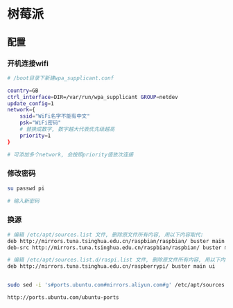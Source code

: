 <!--
 * @Description: 
 * @Version: 1.0
 * @Author: DaLao
 * @Email: dalao@xxx.com
 * @Date: 2021-10-07 21:09:16
 * @LastEditors: daLao
 * @LastEditTime: 2023-04-23 09:47:14
-->

# 树莓派

## 配置

### 开机连接wifi

```sh
# /boot目录下新建wpa_supplicant.conf

country=GB
ctrl_interface=DIR=/var/run/wpa_supplicant GROUP=netdev
update_config=1
network={
    ssid="WiFi名字不能有中文"
    psk="WiFi密码"
    # 替换成数字, 数字越大代表优先级越高
    priority=1
}

# 可添加多个network, 会按照priority值依次连接
```

### 修改密码

```sh
su passwd pi

# 输入新密码
```

### 换源

```sh
# 编辑 /etc/apt/sources.list 文件, 删除原文件所有内容, 用以下内容取代: 
deb http://mirrors.tuna.tsinghua.edu.cn/raspbian/raspbian/ buster main non-free contrib rpi
deb-src http://mirrors.tuna.tsinghua.edu.cn/raspbian/raspbian/ buster main non-free contrib rpi

# 编辑 /etc/apt/sources.list.d/raspi.list 文件, 删除原文件所有内容, 用以下内容取代: 
deb http://mirrors.tuna.tsinghua.edu.cn/raspberrypi/ buster main ui


sudo sed -i 's#ports.ubuntu.com#mirrors.aliyun.com#g' /etc/apt/sources.list

http://ports.ubuntu.com/ubuntu-ports
```
